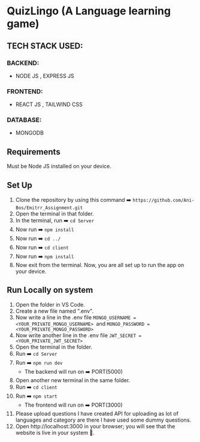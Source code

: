 # QuizLingo (A Language learning game)

## TECH STACK USED:

### BACKEND:
- NODE JS , EXPRESS JS

### FRONTEND:
- REACT JS , TAILWIND CSS

### DATABASE:
- MONGODB

## Requirements
Must be Node JS installed on your device.

## Set Up

1. Clone the repository by using this command ➡️ `https://github.com/Ani-Bos/Emitrr_Assignment.git`
2. Open the terminal in that folder.
3. In the terminal, run ➡️ `cd Server`
4. Now run ➡️ `npm install`
5. Now run ➡️ `cd ../`
6. Now run ➡️ `cd client`
7. Now run ➡️ `npm install`
8. Now exit from the terminal. Now, you are all set up to run the app on your device.

## Run Locally on system

1. Open the folder in VS Code.
2. Create a new file named ".env".
3. Now write a line in the .env file `MONGO_USERNAME = <YOUR_PRIVATE_MONGO_USERNAME> `and `MONGO_PASSWORD = <YOUR_PRIVATE_MONGO_PASSWORD> `
4. Now write another line in the .env file `JWT_SECRET = <YOUR_PRIVATE_JWT_SECRET>`
5. Open the terminal in the folder.
6. Run ➡️ `cd Server`
7. Run ➡️ `npm run dev`
   - The backend will run on ➡️ PORT(5000)
8. Open another new terminal in the same folder.
9. Run ➡️ `cd client`
10. Run ➡️ `npm start`
    - The frontend will run on ➡️ PORT(3000)
11. Please upload questions I have created API for uploading as lot of languages and category are there I have used some dummy questions.
12. Open http://localhost:3000 in your browser; you will see that the website is live in your system 🎉.


